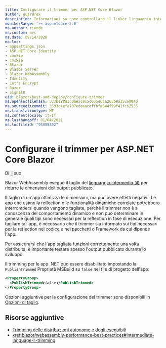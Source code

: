 ```yaml
---
title: Configurare il trimmer per ASP.NET Core Blazor
author: guardrex
description: Informazioni su come controllare il linker linguaggio intermedio (IL) (trimmer) quando si compila un' Blazor app.
monikerRange: '>= aspnetcore-5.0'
ms.author: riande
ms.custom: mvc
ms.date: 09/14/2020
no-loc:
- appsettings.json
- ASP.NET Core Identity
- cookie
- Cookie
- Blazor
- Blazor Server
- Blazor WebAssembly
- Identity
- Let's Encrypt
- Razor
- SignalR
uid: blazor/host-and-deploy/configure-trimmer
ms.openlocfilehash: 337b188d3c0aeac9c5c635ebca265b9a35c6904d
ms.sourcegitcommit: 3593c4efa707edeaaceffbfa544f99f41fc62535
ms.translationtype: MT
ms.contentlocale: it-IT
ms.lasthandoff: 01/04/2021
ms.locfileid: "93055802"
---
```

# <a name="configure-the-trimmer-for-aspnet-core-no-locblazor"></a>Configurare il trimmer per ASP.NET Core Blazor

Di [il](https://github.com/pranavkm) suo

Blazor WebAssembly esegue il taglio del [linguaggio intermedio (il)](/dotnet/standard/managed-code#intermediate-language--execution) per ridurre le dimensioni dell'output pubblicato.

Il taglio di un'app ottimizza le dimensioni, ma può avere effetti negativi. Le app che usano la reflection o le funzionalità dinamiche correlate potrebbero interrompersi quando vengono tagliate, perché il trimmer non è a conoscenza del comportamento dinamico e non può determinare in generale quali tipi sono necessari per la reflection in fase di esecuzione. Per tagliare tali app, è necessario che il trimmer sia informato sui tipi necessari per la reflection nel codice e nei pacchetti o Framework da cui dipende l'app.

Per assicurarsi che l'app tagliata funzioni correttamente una volta distribuita, è importante testare spesso l'output pubblicato durante lo sviluppo.

Il trimming per le app .NET può essere disabilitato impostando la `PublishTrimmed` Proprietà MSBuild su `false` nel file di progetto dell'app:

```xml
<PropertyGroup>
  <PublishTrimmed>false</PublishTrimmed>
</PropertyGroup>
```
Opzioni aggiuntive per la configurazione del trimmer sono disponibili in [Opzioni di taglio](/dotnet/core/deploying/trimming-options).

## <a name="additional-resources"></a>Risorse aggiuntive

* [Trimming delle distribuzioni autonome e degli eseguibili](/dotnet/core/deploying/trim-self-contained)
* <xref:blazor/webassembly-performance-best-practices#intermediate-language-il-trimming>

